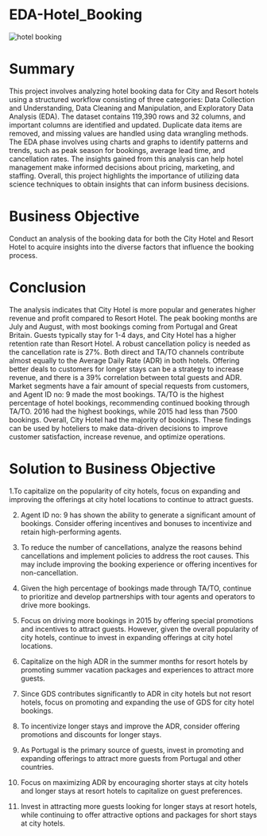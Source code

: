 # EDA-Hotel_Booking
![hotel booking](https://github.com/shubham19nijwala/EDA-Hotel_Booking/assets/130289158/a85955fe-e67a-4b9c-8f50-edff3ff41311)


# Summary
This project involves analyzing hotel booking data for City and Resort hotels using a structured workflow consisting of three categories: Data Collection and Understanding, Data Cleaning and Manipulation, and Exploratory Data Analysis (EDA). The dataset contains 119,390 rows and 32 columns, and important columns are identified and updated. Duplicate data items are removed, and missing values are handled using data wrangling methods. The EDA phase involves using charts and graphs to identify patterns and trends, such as peak season for bookings, average lead time, and cancellation rates. The insights gained from this analysis can help hotel management make informed decisions about pricing, marketing, and staffing. Overall, this project highlights the importance of utilizing data science techniques to obtain insights that can inform business decisions.
# Business Objective
Conduct an analysis of the booking data for both the City Hotel and Resort Hotel to acquire insights into the diverse factors that influence the booking process.
# Conclusion
The analysis indicates that City Hotel is more popular and generates higher revenue and profit compared to Resort Hotel. The peak booking months are July and August, with most bookings coming from Portugal and Great Britain. Guests typically stay for 1-4 days, and City Hotel has a higher retention rate than Resort Hotel. A robust cancellation policy is needed as the cancellation rate is 27%. Both direct and TA/TO channels contribute almost equally to the Average Daily Rate (ADR) in both hotels. Offering better deals to customers for longer stays can be a strategy to increase revenue, and there is a 39% correlation between total guests and ADR. Market segments have a fair amount of special requests from customers, and Agent ID no: 9 made the most bookings. TA/TO is the highest percentage of hotel bookings, recommending continued booking through TA/TO. 2016 had the highest bookings, while 2015 had less than 7500 bookings. Overall, City Hotel had the majority of bookings. These findings can be used by hoteliers to make data-driven decisions to improve customer satisfaction, increase revenue, and optimize operations.

# Solution to Business Objective

1.To capitalize on the popularity of city hotels, focus on expanding and improving the offerings at city hotel locations to continue to attract guests.

2. Agent ID no: 9 has shown the ability to generate a significant amount of bookings. Consider offering incentives and bonuses to incentivize and retain high-performing agents.

3. To reduce the number of cancellations, analyze the reasons behind cancellations and implement policies to address the root causes. This may include improving the booking experience or offering incentives for non-cancellation.

4. Given the high percentage of bookings made through TA/TO, continue to prioritize and develop partnerships with tour agents and operators to drive more bookings.

5. Focus on driving more bookings in 2015 by offering special promotions and incentives to attract guests. However, given the overall popularity of city hotels, continue to invest in expanding offerings at city hotel locations.

6. Capitalize on the high ADR in the summer months for resort hotels by promoting summer vacation packages and experiences to attract more guests.

7. Since GDS contributes significantly to ADR in city hotels but not resort hotels, focus on promoting and expanding the use of GDS for city hotel bookings.

8. To incentivize longer stays and improve the ADR, consider offering promotions and discounts for longer stays.

9. As Portugal is the primary source of guests, invest in promoting and expanding offerings to attract more guests from Portugal and other countries.

10. Focus on maximizing ADR by encouraging shorter stays at city hotels and longer stays at resort hotels to capitalize on guest preferences.

11. Invest in attracting more guests looking for longer stays at resort hotels, while continuing to offer attractive options and packages for short stays at city hotels.
